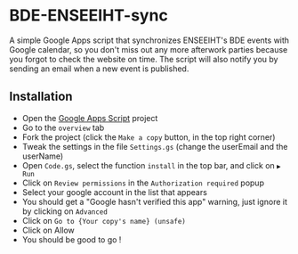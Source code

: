 # BDE-ENSEEIHT-sync
A simple Google Apps script that synchronizes ENSEEIHT's BDE events with Google calendar, so you don't miss out any more afterwork parties because you forgot to check the website on time. The script will also notify you by sending an email when a new event is published.

## Installation
- Open the [Google Apps Script](https://script.google.com/d/1bh3OuTim7n_OiK82J_7WL4XKahliSL1DXA2DduQK7zfBJHIvFitgQQg6/edit?usp=sharing) project
- Go to the `overview` tab
- Fork the project (click the `Make a copy` button, in the top right corner)
- Tweak the settings in the file `Settings.gs` (change the userEmail and the userName)
- Open `Code.gs`, select the function `install` in the top bar, and click on `▶️ Run`
- Click on `Review permissions` in the `Authorization required` popup
- Select your google account in the list that appears
- You should get a "Google hasn't verified this app" warning, just ignore it by clicking on `Advanced`
- Click on `Go to {Your copy's name} (unsafe)`
- Click on Allow
- You should be good to go !
